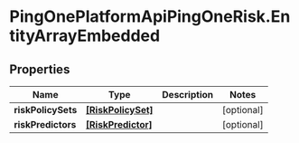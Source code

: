# PingOnePlatformApiPingOneRisk.EntityArrayEmbedded

## Properties

Name | Type | Description | Notes
------------ | ------------- | ------------- | -------------
**riskPolicySets** | [**[RiskPolicySet]**](RiskPolicySet.md) |  | [optional] 
**riskPredictors** | [**[RiskPredictor]**](RiskPredictor.md) |  | [optional] 


